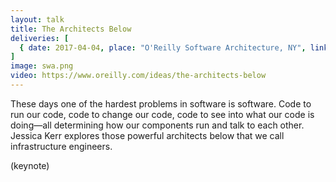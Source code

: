 ```yaml
---
layout: talk
title: The Architects Below
deliveries: [
  { date: 2017-04-04, place: "O'Reilly Software Architecture, NY", link: "https://conferences.oreilly.com/software-architecture/sa-ny-2017/public/schedule/detail/57791"}
]
image: swa.png
video: https://www.oreilly.com/ideas/the-architects-below
---
```


These days one of the hardest problems in software is software. Code to run our code, code to change our code, code to see into what our code is doing—all determining how our components run and talk to each other. Jessica Kerr explores those powerful architects below that we call infrastructure engineers.

(keynote)